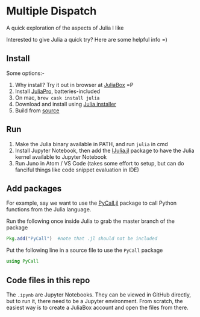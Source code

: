 # Multiple Dispatch

A quick exploration of the aspects of Julia I like

Interested to give Julia a quick try? Here are some helpful info =)

## Install

Some options:-

1. Why install? Try it out in browser at [JuliaBox](https://www.juliabox.com) =P
1. Install [JuliaPro](https://juliacomputing.com/products/juliapro.html), batteries-included
1. On mac, `brew cask install julia`
1. Download and install using [Julia installer](https://julialang.org/downloads/)
1. Build from [source](https://github.com/JuliaLang/julia)


## Run

1. Make the Julia binary available in PATH, and run `julia` in cmd
1. Install Jupyter Notebook, then add the [IJulia.jl](https://github.com/JuliaLang/IJulia.jl) package to have the Julia kernel available to Jupyter Notebook
1. Run Juno in Atom / VS Code (takes some effort to setup, but can do fanciful things like code snippet evaluation in IDE)


## Add packages

For example, say we want to use the [PyCall.jl](https://github.com/JuliaPy/PyCall.jl) package to call Python functions from the Julia language.

Run the following once inside Julia to grab the master branch of the package

```julia
Pkg.add("PyCall")  #note that .jl should not be included
```

Put the following line in a source file to use the `PyCall` package

```julia
using PyCall
```


## Code files in this repo

The `.ipynb` are Jupyter Notebooks. They can be viewed in GitHub directly, but to run it, there need to be a Jupyter environment. From scratch, the easiest way is to create a JuliaBox account and open the files from there.
